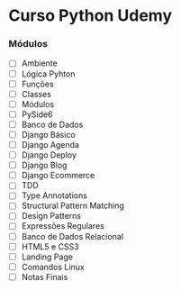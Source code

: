 # Curso Python Udemy
### Módulos
- [ ] Ambiente
- [ ] Lógica Pyhton
- [ ] Funções
- [ ] Classes
- [ ] Módulos
- [ ] PySide6
- [ ] Banco de Dados
- [ ] Django Básico
- [ ] Django Agenda
- [ ] Django Deploy
- [ ] Django Blog
- [ ] Django Ecommerce
- [ ] TDD
- [ ] Type Annotations
- [ ] Structural Pattern Matching
- [ ] Design Patterns
- [ ] Expressões Regulares
- [ ] Banco de Dados Relacional
- [ ] HTML5 e CSS3
- [ ] Landing Page
- [ ] Comandos Linux
- [ ] Notas Finais